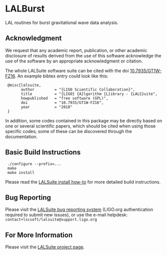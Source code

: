 LALBurst
================================

LAL routines for burst gravitational wave data analysis.

Acknowledgment
--------------------------------

We request that any academic report, publication, or other academic
disclosure of results derived from the use of this software acknowledge
the use of the software by an appropriate acknowledgment or citation.

The whole LALSuite software suite can be cited with the doi
[10.7935/GT1W-FZ16](https://doi.org/10.7935/GT1W-FZ16).
An example bibtex entry could look like this:

     @misc{lalsuite,
           author         = "{LIGO Scientific Collaboration}",
           title          = "{LIGO} {A}lgorithm {L}ibrary - {LALS}uite",
           howpublished   = "free software (GPL)",
           doi            = "10.7935/GT1W-FZ16",
           year           = "2018"
     }

In addition, some codes contained in this package may be directly based on
one or several scientific papers,
which should be cited when using those specific codes;
some of these can be discovered through the documentation.

Basic Build Instructions
--------------------------------

     ./configure --prefix=...
     make
     make install

Please read the [LALSuite install how-to][install] for more detailed
build instructions.

Bug Reporting
--------------------------------

Please visit the [LALSuite bug reporting system][bugs] (LIGO.org
authentication required to submit new issues),
or use the e-mail helpdesk:
`contact+lscsoft/lalsuite@support.ligo.org`

For More Information
--------------------------------

Please visit the [LALSuite project page][project].

[install]: https://wiki.ligo.org/Computing/DASWG/LALSuiteInstall
[bugs]:    https://git.ligo.org/lscsoft/lalsuite/issues/
[project]: https://wiki.ligo.org/Computing/DASWG/LALSuite
